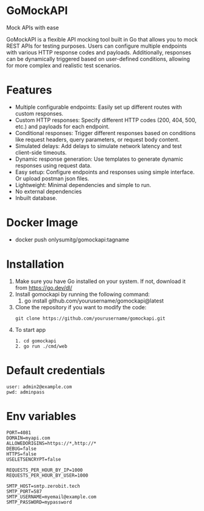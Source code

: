 # GoMockAPI
Mock APIs with ease 

GoMockAPI is a flexible API mocking tool built in Go that allows you to mock REST APIs for testing purposes. Users can configure multiple endpoints with various HTTP response codes and payloads. Additionally, responses can be dynamically triggered based on user-defined conditions, allowing for more complex and realistic test scenarios.


# Features
- Multiple configurable endpoints: Easily set up different routes with custom responses.
- Custom HTTP responses: Specify different HTTP codes (200, 404, 500, etc.) and payloads for each endpoint.
- Conditional responses: Trigger different responses based on conditions like request headers, query parameters, or request body content.
- Simulated delays: Add delays to simulate network latency and test client-side timeouts.
- Dynamic response generation: Use templates to generate dynamic responses using request data.
- Easy setup: Configure endpoints and responses using simple interface. Or upload postman json files.
- Lightweight: Minimal dependencies and simple to run.
- No external dependencies
- Inbuilt database.
 
# Docker Image

- docker push onlysumitg/gomockapi:tagname


# Installation
1. Make sure you have Go installed on your system. If not, download it from https://go.dev/dl/
2. Install gomockapi by running the following command:
    1. go install github.com/yourusername/gomockapi@latest
3. Clone the repository if you want to modify the code:
    ```    
    git clone https://github.com/yourusername/gomockapi.git
    ```
4. To start app
    ```
    1. cd gomockapi
    2. go run ./cmd/web
    ```


# Default credentials
```
user: admin2@example.com
pwd: adminpass
```

# Env variables
```
PORT=4081
DOMAIN=myapi.com
ALLOWEDORIGINS=https://*,http://*
DEBUG=false
HTTPS=false
USELETSENCRYPT=false

REQUESTS_PER_HOUR_BY_IP=1000
REQUESTS_PER_HOUR_BY_USER=1000

SMTP_HOST=smtp.zerobit.tech
SMTP_PORT=587
SMTP_USERNAME=myemail@example.com
SMTP_PASSWORD=mypassword
```




 


